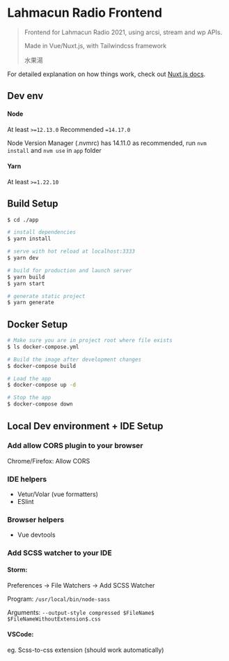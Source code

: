 # Lahmacun Radio Frontend

> Frontend for Lahmacun Radio 2021, using arcsi, stream and wp APIs. 
> 
> Made in Vue/Nuxt.js, with Tailwindcss framework
> 
> 水果湯

For detailed explanation on how things work, check out [Nuxt.js docs](https://nuxtjs.org).

## Dev env
#### Node
At least `>=12.13.0`
Recommended `=14.17.0`

Node Version Manager (.nvmrc) has 14.11.0 as recommended, run `nvm install` and `nvm use` in `app` folder
#### Yarn
At least `>=1.22.10`

## Build Setup

``` bash
$ cd ./app

# install dependencies
$ yarn install

# serve with hot reload at localhost:3333
$ yarn dev

# build for production and launch server
$ yarn build
$ yarn start

# generate static project
$ yarn generate
```

## Docker Setup
``` bash
# Make sure you are in project root where file exists
$ ls docker-compose.yml

# Build the image after development changes
$ docker-compose build

# Load the app
$ docker-compose up -d

# Stop the app
$ docker-compose down
```


## Local Dev environment + IDE Setup

### Add allow CORS plugin to your browser
Chrome/Firefox: Allow CORS

### IDE helpers
- Vetur/Volar (vue formatters)
- ESlint

### Browser helpers
- Vue devtools


### Add SCSS watcher to your IDE
#### Storm:

Preferences -> File Watchers -> Add SCSS Watcher

Program: ``` /usr/local/bin/node-sass ```

Arguments: ```` --output-style compressed $FileName$ $FileNameWithoutExtension$.css ````

#### VSCode:
eg. Scss-to-css extension (should work automatically)
